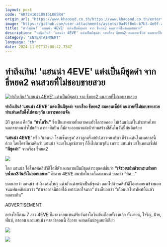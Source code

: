 ```yaml
---
layout: post
code: "ART2410310916LUBSR4"
origin_url: "https://www.khaosod.co.th/https://www.khaosod.co.th/entertainment/news_9483960"
image: "https://github.com/user-attachments/assets/0a49f8eb-b7b3-4e0f-a20a-c34576052799"
title: "ทำถึงเกิน! 'แฮนน่า 4EVE' แต่งเป็นผีชุดดำ จาก ธี่หยด2 คนสวยที่ไม่ชอบขายสวย"
description: "ทำถึงเกิน! 'แฮนน่า 4EVE' แต่งเป็นผีชุดดำ จากเรื่อง ธี่หยด2 สมคอนเซ็ปต์ คนสวยที่ไม่ชอบขายสวย ทำแฟนคลับอึ้งไปตามๆกัน เพราะหลอนจัด"
category: "ENTERTAINMENT"
language: "th"
date: 2024-11-01T12:00:42.734Z
---
```


# ทำถึงเกิน! 'แฮนน่า 4EVE' แต่งเป็นผีชุดดำ จาก ธี่หยด2 คนสวยที่ไม่ชอบขายสวย

[![ทำถึงเกิน! 'แฮนน่า 4EVE' แต่งเป็นผีชุดดำ จาก ธี่หยด2 คนสวยที่ไม่ชอบขายสวย](https://www.khaosod.co.th/wpapp/uploads/2024/10/hanna-halloween-2.jpg "ทำถึงเกิน! 'แฮนน่า 4EVE' แต่งเป็นผีชุดดำ จาก ธี่หยด2 คนสวยที่ไม่ชอบขายสวย")](https://www.khaosod.co.th/wpapp/uploads/2024/10/hanna-halloween-2.jpg)

**ทำถึงเกิน! ‘แฮนน่า 4EVE’ แต่งเป็นผีชุดดำ จากเรื่อง ธี่หยด2 สมคอนเซ็ปต์ คนสวยที่ไม่ชอบขายสวย ทำแฟนคลับอึ้งไปตามๆกัน เพราะหลอนจัด**

31 ตุลาคม คือวัน **“ฮาโลวีน”** ซึ่งเป็นเทศกาลที่หลายคนทั่วโลกรอคอย ไม่เว้นแม้แต่ในประเทศไทยนอกจากคนทั่วไปแล้ว ดารา-ศิลปิน ก็มักจะออกมาแต่งตัวร่วมสร้างสีสันในวันนี้กันอีกด้วย

**‘แฮนน่า 4EVE’** หรือ ‘แฮนน่า โรสเซ็นบรูม’ สาวลูกครึ่งสปป.ลาว-อเมริกา ก็ร่วมเล่นในเทศกาลนี้ด้วย โดยใครที่คาดคิดว่า แฮนน่า จะมาในลุกซ์สวยๆ ก็อึ้งไปตามๆกัน เพราะ แฮนน่า มาในคอนเซ็ปต์ **“ผีชุดดำ”** จากเรื่อง ธี่หยด2

[![](https://www.khaosod.co.th/wpapp/uploads/2024/10/clipboard0-horz-8-696x587.jpg)](https://www.khaosod.co.th/wpapp/uploads/2024/10/clipboard0-horz-8.jpg)

โดย แฮนน่า ได้โพสต์คลิปวิดีโอที่ตัวเองกลายเป็นผีชุดดำระบุแคปชั่นว่า **“เจ้ช่วยเเย้มด้วยนะ เเย้มอาบน้ำมา3วันยังไม่ออกเลยงะ”** อ๊ะอาย 4EVE สมาชิกในวงก็คอมเมนต์ บอกว่า “พีค…”

บอกเลยว่า แฮนน่า ทำถึง เล่นใหญ่ แต่งตัวแต่งหน้าเป็นผีชุดดำ ออกไปถ่ายคลิปวิดีโอตามถนนข้างนอก จนแฟนคลับแซวว่า “ถ้าเจออาจมีต่อยได้ เพราะตกใจมาก” บ้างก็บอกว่า “เกือบปาโทรศัพท์ทิ้งแล้ว หลอนเกิน”

ADVERTISEMENT



อย่างไรก็ตาม 7 สาว 4EVE ก็มาลงคอนเทนต์รับวันฮาโลวีนกันเกือบทั้งวงแล้ว ทั้งมายด์, โจริญ, ฝ้าย, พั้นซ์, ตาออม และแฮนน่า คาดว่าตอนนี้ อ๊ะอาย คงกดดันน่าดูเลยทีเดียว

[![](https://www.khaosod.co.th/wpapp/uploads/2024/10/clipboard4-horz-5-696x319.jpg)](https://www.khaosod.co.th/wpapp/uploads/2024/10/clipboard4-horz-5.jpg)

[![](https://www.khaosod.co.th/wpapp/uploads/2024/10/clipboard5-horz-696x277.jpg)](https://www.khaosod.co.th/wpapp/uploads/2024/10/clipboard5-horz.jpg)
